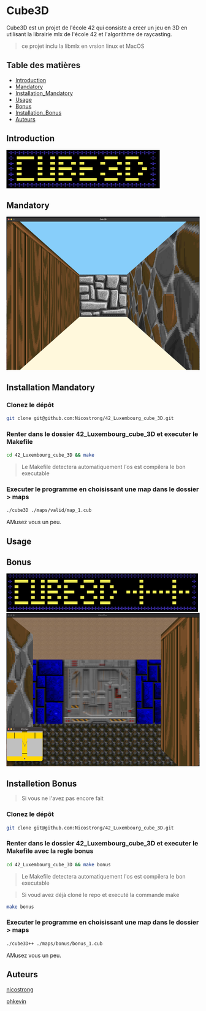 # __Cube3D__

Cube3D est un projet de l'école 42 qui consiste a creer un jeu en 3D en utilisant la librairie mlx de l'école 42 et l'algorithme de raycasting.

> ce projet inclu la libmlx en vrsion linux et MacOS

## __Table des matières__

- [Introduction](#introduction)
- [Mandatory](#mandatory)
- [Installation_Mandatory](#installation)
- [Usage](#usage)
- [Bonus](#bonus)
- [Installation_Bonus](#installation)
- [Auteurs](#auteurs)

## __Introduction__

<img src="./images/Mandatory.png" alt="Titre du jeu en mandatory" width="400" height="100">

## __Mandatory__

<img src="./images/Game_Mandatory.png" alt="Image du gameplay en verison mandatory" width="600" height="400">

## Installation Mandatory

### Clonez le dépôt
```bash
git clone git@github.com:Nicostrong/42_Luxembourg_cube_3D.git
```
### Renter dans le dossier 42_Luxembourg_cube_3D et executer le Makefile
```bash
cd 42_Luxembourg_cube_3D && make
```
> Le Makefile detectera automatiquement l'os est compilera le bon executable

### Executer le programme en choisissant une map dans le dossier > maps
```bash
./cube3D ./maps/valid/map_1.cub 
```
AMusez vous un peu.

## Usage

## Bonus

<img src="./images/Bonus.png" alt="Titre du jeu en bonus" width="500" height="100">

<img src="./images/Game_Bonus.png" alt="Image du gameplay en version bonus" width="600" height="400">

## Installetion Bonus

> Si vous ne l'avez pas encore fait

### Clonez le dépôt
```bash
git clone git@github.com:Nicostrong/42_Luxembourg_cube_3D.git
```
### Renter dans le dossier 42_Luxembourg_cube_3D et executer le Makefile avec la regle bonus
```bash
cd 42_Luxembourg_cube_3D && make bonus
```
> Le Makefile detectera automatiquement l'os est compilera le bon executable

> Si voud avez déjà cloné le repo et executé la commande make
```bash
make bonus
```

### Executer le programme en choisissant une map dans le dossier > maps
```bash
./cube3D++ ./maps/bonus/bonus_1.cub 
```
AMusez vous un peu.

## Auteurs

[nicostrong](https://github.com/Nicostrong/)

[phkevin](https://github.com/phoenixnoirdev)